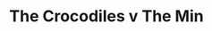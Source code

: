 ---
year: "1990"
serialNumber: "0117" 
game: "The Crocodiles"
title: "The Crocodiles v The Min"
gameLocation: ""
gameDate: "/1990"
shortReport: ""
result: ""
resultType: ""
type: "game"
---